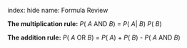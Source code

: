 index: hide
name: Formula Review

 **The multiplication rule:** *P*( *A* AND  *B*) =  *P*( *A*| *B*) *P*( *B*)

 **The addition rule:** *P*( *A* OR  *B*) =  *P*( *A*) +  *P*( *B*) -  *P*( *A* AND  *B*)
